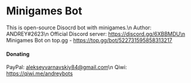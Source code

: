 # Minigames Bot
This is open-source Disocrd bot with minigames.\n
Author: ANDREY#2623\n
Official Discord server: https://discord.gg/6XBBMDU\n
Minigames Bot on top.gg - https://top.gg/bot/522731595858313217
#### Donating
PayPal: alekseyvarnavskiy84@gmail.com\n
Qiwi: https://qiwi.me/andreybots
